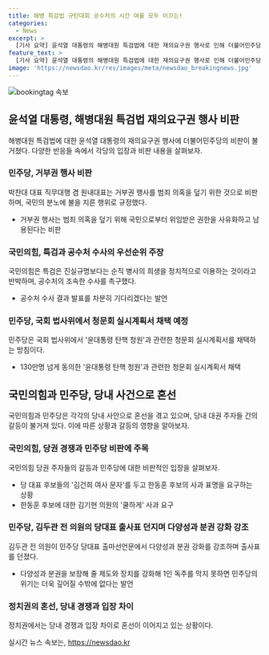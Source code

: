```yaml
---
title: 해병 특검법 규탄대회 공수처의 시간 여를 모두 이끄는!
categories:
  - News
excerpt: >
  [기사 요약] 윤석열 대통령의 해병대원 특검법에 대한 재의요구권 행사로 인해 더불어민주당과 국민의힘이 격렬한 논쟁을 벌이고 있다. 민주당은 거부권을 행사하는 것을 강력히 비판하며, 공수처 수사를 우선시하고 청문회 실시계획서를 채택할 방침이다. 반면 국민의힘은 특검을 정치적으로 이용하는 것이라고 주장하고 있다. 민주당과 국민의힘이 당권주자들의 토론회를 준비하고 있는 가운데 다양한 논란과 입장차가 계속되고 있다.
feature_text: >
  [기사 요약] 윤석열 대통령의 해병대원 특검법에 대한 재의요구권 행사로 인해 더불어민주당과 국민의힘이 격렬한 논쟁을 벌이고 있다. 민주당은 거부권을 행사하는 것을 강력히 비판하며, 공수처 수사를 우선시하고 청문회 실시계획서를 채택할 방침이다. 반면 국민의힘은 특검을 정치적으로 이용하는 것이라고 주장하고 있다. 민주당과 국민의힘이 당권주자들의 토론회를 준비하고 있는 가운데 다양한 논란과 입장차가 계속되고 있다.
image: 'https://newsdao.kr/res/images/meta/newsdao_breakingnews.jpg'
---
```


<p><img src="https://newsdao.kr/res/images/meta/newsdao_breakingnews.jpg" alt="bookingtag 속보" /></p>

<h2 data-ke-size="size26">윤석열 대통령, 해병대원 특검법 재의요구권 행사 비판</h2>

<p data-ke-size="size16">해병대원 특검법에 대한 윤석열 대통령의 재의요구권 행사에 더불어민주당의 비판이 불거쳤다. 다양한 반응들 속에서 각당의 입장과 비판 내용을 살펴보자.</p>

<h3>민주당, 거부권 행사 비판</h3>

<p data-ke-size="size16">박찬대 대표 직무대행 겸 원내대표는 거부권 행사를 범죄 의혹을 덮기 위한 것으로 비판하며, 국민의 분노에 불을 지른 행위로 규정했다. </p>

<ul>
  <li>거부권 행사는 범죄 의혹을 덮기 위해 국민으로부터 위임받은 권한을 사유화하고 남용된다는 비판</li>
</ul>

<h3>국민의힘, 특검과 공수처 수사의 우선순위 주장</h3>

<p data-ke-size="size16">국민의힘은 특검은 진실규명보다는 순직 병사의 희생을 정치적으로 이용하는 것이라고 반박하며, 공수처의 조속한 수사를 촉구했다.</p>

<ul>
  <li>공수처 수사 결과 발표를 차분히 기다리겠다는 발언</li>
</ul>

<h3>민주당, 국회 법사위에서 청문회 실시계획서 채택 예정</h3>

<p data-ke-size="size16">민주당은 국회 법사위에서 '윤대통령 탄핵 청원'과 관련한 청문회 실시계획서를 채택하는 방침이다.</p>

<ul>
  <li>130만명 넘게 동의한 '윤대통령 탄핵 청원'과 관련한 청문회 실시계획서 채택</li>
</ul>

<h2 data-ke-size="size26">국민의힘과 민주당, 당내 사건으로 혼선</h2>

<p data-ke-size="size16">국민의힘과 민주당은 각각의 당내 사안으로 혼선을 겪고 있으며, 당내 대권 주자들 간의 갈등이 불거져 있다. 이에 따른 상황과 갈등의 영향을 알아보자.</p>

<h3>국민의힘, 당권 경쟁과 민주당 비판에 주목</h3>

<p data-ke-size="size16">국민의힘 당권 주자들의 갈등과 민주당에 대한 비판적인 입장을 살펴보자. </p>

<ul>
  <li>당 대표 후보들의 '김건희 여사 문자'를 두고 한동훈 후보의 사과 표명을 요구하는 상황</li>
  <li>한동훈 후보에 대한 김기현 의원의 '쿨하게' 사과 요구</li>
</ul>

<h3>민주당, 김두관 전 의원의 당대표 출사표 던지며 다양성과 분권 강화 강조</h3>

<p data-ke-size="size16">김두관 전 의원이 민주당 당대표 출마선언문에서 다양성과 분권 강화를 강조하며 출사표를 던졌다. </p>

<ul>
  <li>다양성과 분권을 보장해 줄 제도와 장치를 강화해 1인 독주를 막지 못하면 민주당의 위기는 더욱 깊어질 수밖에 없다는 발언</li>
</ul>

<h3>정치권의 혼선, 당내 경쟁과 입장 차이</h3>

<p data-ke-size="size16">정치권에서는 당내 경쟁과 입장 차이로 혼선이 이어지고 있는 상황이다.</p>
실시간 뉴스 속보는, <a href="https://newsdao.kr" rel="dofollow">https://newsdao.kr</a>


